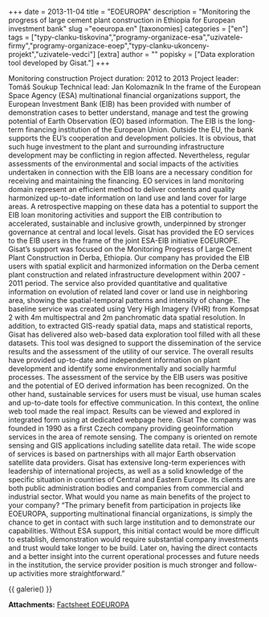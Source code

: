 +++
date = 2013-11-04
title = "EOEUROPA"
description = "Monitoring the progress of large cement plant construction in Ethiopia for European investment bank"
slug ="eoeuropa.en"
[taxonomies]
categories = ["en"]
tags = ["typy-clanku-tiskovina","programy-organizace-esa","uzivatele-firmy","programy-organizace-eoep","typy-clanku-ukonceny-projekt","uzivatele-vedci"]
[extra]
author = ""
popisky = ["Data exploration tool developed by Gisat."]
+++

Monitoring construction Project duration: 2012 to 2013 Project leader: Tomáš Soukup Technical lead: Jan Kolomazník In the frame of the European Space Agency (ESA) multinational financial organizations support, the European Investment Bank (EIB) has been provided with number of demonstration cases to better understand, manage and test the growing potential of Earth Observation (EO) based information. The EIB is the long-term financing institution of the European Union. Outside the EU, the bank supports the EU’s cooperation and development policies. It is obvious, that such huge investment to the plant and surrounding infrastructure development may be conflicting in region affected. Nevertheless, regular assessments of the environmental and social impacts of the activities undertaken in connection with the EIB loans are a necessary condition for receiving and maintaining the financing. EO services in land monitoring domain represent an efficient method to deliver contents and quality harmonized up-to-date information on land use and land cover for large areas. A retrospective mapping on these data has a potential to support the EIB loan monitoring activities and support the EIB contribution to accelerated, sustainable and inclusive growth, underpinned by stronger governance at central and local levels. Gisat has provided the EO services to the EIB users in the frame of the joint ESA-EIB initiative EOEUROPE. Gisat’s support was focused on the Monitoring Progress of Large Cement Plant Construction in Derba, Ethiopia. Our company has provided the EIB users with spatial explicit and harmonized information on the Derba cement plant construction and related infrastructure development within 2007 - 2011 period. The service also provided quantitative and qualitative information on evolution of related land cover or land use in neighboring area, showing the spatial-temporal patterns and intensity of change. The baseline service was created using Very High Imagery (VHR) from Kompsat 2 with 4m multispectral and 2m panchromatic data spatial resolution. In addition, to extracted GIS-ready spatial data, maps and statistical reports, Gisat has delivered also web-based data exploration tool filled with all these datasets. This tool was designed to support the dissemination of the service results and the assessment of the utility of our service. The overall results have provided up-to-date and independent information on plant development and identify some environmentally and socially harmful processes. The assessment of the service by the EIB users was positive and the potential of EO derived information has been recognized. On the other hand, sustainable services for users must be visual, use human scales and up-to-date tools for effective communication. In this context, the online web tool made the real impact. Results can be viewed and explored in integrated form using at dedicated webpage here. Gisat The company was founded in 1990 as a first Czech company providing geoinformation services in the area of remote sensing. The company is oriented on remote sensing and GIS applications including satellite data retail. The wide scope of services is based on partnerships with all major Earth observation satellite data providers. Gisat has extensive long-term experiences with leadership of international projects, as well as a solid knowledge of the specific situation in countries of Central and Eastern Europe. Its clients are both public administration bodies and companies from commercial and industrial sector. What would you name as main benefits of the project to your company? “The primary benefit from participation in projects like EOEUROPA, supporting multinational financial organizations, is simply the chance to get in contact with such large institution and to demonstrate our capabilities. Without ESA support, this initial contact would be more difficult to establish, demonstration would require substantial company investments and trust would take longer to be build. Later on, having the direct contacts and a better insight into the current operational processes and future needs in the institution, the service provider position is much stronger and follow-up activities more straightforward.”

{{ galerie() }}

**Attachments:**
[Factsheet EOEUROPA]

[Factsheet EOEUROPA]: cso_factsheets-eoeuropa_web.pdf
